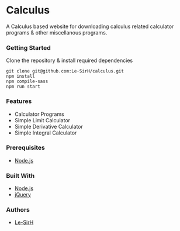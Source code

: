# Calculus
A Calculus based website for downloading calculus related calculator programs & other miscellanous programs.

### Getting Started

Clone the repository & install required dependencies
```
git clone git@github.com:Le-SirH/calculus.git
npm install
npm compile-sass
npm run start
```

### Features

* Calculator Programs
* Simple Limit Calculator
* Simple Derivative Calculator
* Simple Integral Calculator

### Prerequisites

* [Node.js](https://nodejs.org/en/)

### Built With

* [Node.js](https://nodejs.org/en/)
* [jQuery](https://jquery.com/)

### Authors

* [Le-SirH](https://github.com/Le-SirH)
